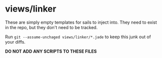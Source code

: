 # views/linker

These are simply empty templates for sails to inject into. They need to exist in the repo,
but they don't need to be tracked.

Run `git --assume-unchaged views/linker/*.jade` to keep this junk out of your diffs.

**DO NOT ADD ANY SCRIPTS TO THESE FILES**
